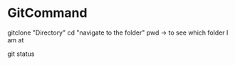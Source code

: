# GitCommand
gitclone "Directory"
cd "navigate to the folder"
pwd -> to see which folder I am at

git status
